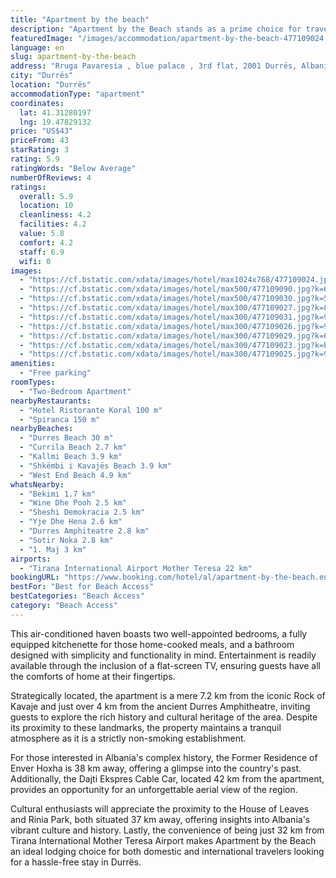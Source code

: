 ```yaml
---
title: "Apartment by the beach"
description: "Apartment by the Beach stands as a prime choice for travelers seeking the perfect blend of comfort and convenience in Durrës."
featuredImage: "/images/accommodation/apartment-by-the-beach-477109024.jpg"
language: en
slug: apartment-by-the-beach
address: "Rruga Pavaresia , blue palace , 3rd flat, 2001 Durrës, Albania"
city: "Durrës"
location: "Durrës"
accommodationType: "apartment"
coordinates:
  lat: 41.31280197
  lng: 19.47829132
price: "US$43"
priceFrom: 43
starRating: 3
rating: 5.9
ratingWords: "Below Average"
numberOfReviews: 4
ratings:
  overall: 5.9
  location: 10
  cleanliness: 4.2
  facilities: 4.2
  value: 5.8
  comfort: 4.2
  staff: 6.9
  wifi: 0
images:
  - "https://cf.bstatic.com/xdata/images/hotel/max1024x768/477109024.jpg?k=5861f8f899342f6f4e9464a641e749ee1ab95ff60cdb337209078819dccae158&o=&hp=1"
  - "https://cf.bstatic.com/xdata/images/hotel/max500/477109090.jpg?k=63a82ebbbaac2ce227dcece7f32451b601de0530be20410075ffd2f57e4952fe&o=&hp=1"
  - "https://cf.bstatic.com/xdata/images/hotel/max500/477109030.jpg?k=5c2a3de5738afea6201ca73e9683eccd4715a6702604cd385a4410f810eb88dd&o=&hp=1"
  - "https://cf.bstatic.com/xdata/images/hotel/max300/477109027.jpg?k=88389a33fdd03cb1666981f7cb2b29b3caa210cfd4292e678fdd8dbb8b55a8c6&o=&hp=1"
  - "https://cf.bstatic.com/xdata/images/hotel/max300/477109031.jpg?k=92b7ec3c7b6cf4962807e76380753237efd7aba7d917b22e48d75527a0d6fe39&o=&hp=1"
  - "https://cf.bstatic.com/xdata/images/hotel/max300/477109026.jpg?k=941e20fb907c4701d18e54e6edccd9251e1ae3c6a5ff22ec9525290da26fa787&o=&hp=1"
  - "https://cf.bstatic.com/xdata/images/hotel/max300/477109029.jpg?k=68d9e3952a4e0bbb43d5f32591844df20271deedf73318ef4aed84ef8349ea72&o=&hp=1"
  - "https://cf.bstatic.com/xdata/images/hotel/max300/477109023.jpg?k=bb8d95370ad8c32e95db96a51c4ed254ae30d66a8e9f67e1331f45ec0f3515f1&o=&hp=1"
  - "https://cf.bstatic.com/xdata/images/hotel/max300/477109025.jpg?k=944168fe937fc2a4c91da05df9604e6fa0f0da666b4ab72cc72ee332f6624915&o=&hp=1"
amenities:
  - "Free parking"
roomTypes:
  - "Two-Bedroom Apartment"
nearbyRestaurants:
  - "Hotel Ristorante Koral 100 m"
  - "Spiranca 150 m"
nearbyBeaches:
  - "Durres Beach 30 m"
  - "Currila Beach 2.7 km"
  - "Kallmi Beach 3.9 km"
  - "Shkëmbi i Kavajës Beach 3.9 km"
  - "West End Beach 4.9 km"
whatsNearby:
  - "Bekimi 1.7 km"
  - "Wine Dhe Pooh 2.5 km"
  - "Sheshi Demokracia 2.5 km"
  - "Yje Dhe Hena 2.6 km"
  - "Durres Amphiteatre 2.8 km"
  - "Sotir Noka 2.8 km"
  - "1. Maj 3 km"
airports:
  - "Tirana International Airport Mother Teresa 22 km"
bookingURL: "https://www.booking.com/hotel/al/apartment-by-the-beach.en-gb.html?aid=8035640"
bestFor: "Best for Beach Access"
bestCategories: "Beach Access"
category: "Beach Access"
---
```


This air-conditioned haven boasts two well-appointed bedrooms, a fully equipped kitchenette for those home-cooked meals, and a bathroom designed with simplicity and functionality in mind. Entertainment is readily available through the inclusion of a flat-screen TV, ensuring guests have all the comforts of home at their fingertips.

Strategically located, the apartment is a mere 7.2 km from the iconic Rock of Kavaje and just over 4 km from the ancient Durres Amphitheatre, inviting guests to explore the rich history and cultural heritage of the area. Despite its proximity to these landmarks, the property maintains a tranquil atmosphere as it is a strictly non-smoking establishment.

For those interested in Albania's complex history, the Former Residence of Enver Hoxha is 38 km away, offering a glimpse into the country's past. Additionally, the Dajti Ekspres Cable Car, located 42 km from the apartment, provides an opportunity for an unforgettable aerial view of the region.

Cultural enthusiasts will appreciate the proximity to the House of Leaves and Rinia Park, both situated 37 km away, offering insights into Albania's vibrant culture and history. Lastly, the convenience of being just 32 km from Tirana International Mother Teresa Airport makes Apartment by the Beach an ideal lodging choice for both domestic and international travelers looking for a hassle-free stay in Durrës.